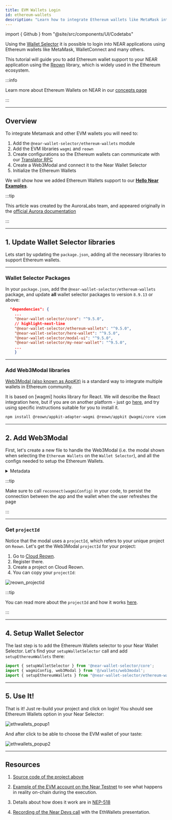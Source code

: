 ```yaml
---
title: EVM Wallets Login
id: ethereum-wallets
description: "Learn how to integrate Ethereum wallets like MetaMask into your NEAR DApp using the Near Wallet Selector, Web3Modal, and wagmi libraries."
---
```


import { Github } from "@site/src/components/UI/Codetabs"

Using the [Wallet Selector](./wallet-selector.md) it is possible to login into NEAR applications using Ethereum wallets like MetaMask, WalletConnect and many others.

This tutorial will guide you to add Ethereum wallet support to your NEAR application using the [Reown](https://reown.com/appkit) library, which is widely used in the Ethereum ecosystem.

:::info

Learn more about Ethereum Wallets on NEAR in our [concepts page](../../concepts/eth-wallets.md)

:::

---

## Overview

To integrate Metamask and other EVM wallets you will need to:

1. Add the `@near-wallet-selector/ethereum-wallets` module
2. Add the EVM libraries `wagmi` and `reown`
3. Create configurations so the Ethereum wallets can communicate with our [Translator RPC](../../concepts/eth-wallets.md#translator-rpc)
4. Create a Web3Modal and connect it to the Near Wallet Selector
5. Initialize the Ethereum Wallets 

We will show how we added Ethereum Wallets support to our [**Hello Near Examples**](https://github.com/near-examples/hello-near-examples/tree/main/frontend).

:::tip

This article was created by the AuroraLabs team, and appeared originally in the [official Aurora documentation](https://doc.aurora.dev/dev-reference/eth-wallets)

:::

---

## 1. Update Wallet Selector libraries

Lets start by updating the `package.json`, adding all the necessary libraries to support Ethereum wallets.

<hr class="subsection" />

### Wallet Selector Packages


In your `package.json`, add the `@near-wallet-selector/ethereum-wallets` package, and update **all** wallet selector packages to version `8.9.13` or above:

```json title="package.json"
  "dependencies": {
    ...
    "@near-wallet-selector/core": "^9.5.0",
    // highlight-next-line
    "@near-wallet-selector/ethereum-wallets": "^9.5.0",
    "@near-wallet-selector/here-wallet": "^9.5.0",
    "@near-wallet-selector/modal-ui": "^9.5.0",
    "@near-wallet-selector/my-near-wallet": "^9.5.0",
    ...
    }
```

<hr class="subsection" />

### Add Web3Modal libraries

[Web3Modal (also known as AppKit)](https://reown.com/appkit) is a standard way to integrate multiple wallets in Ethereum community.

It is based on [wagmi] hooks library for React. We will describe the React integration here, but if you are on another platform - just go [here](https://docs.reown.com/appkit/overview#get-started), and try using specific instructions suitable for you to install it.

```bash
npm install @reown/appkit-adapter-wagmi @reown/appkit @wagmi/core viem
```

---

## 2. Add Web3Modal

First, let's create a new file to handle the Web3Modal (i.e. the modal shown when selecting the `Ethereum Wallets` on the `Wallet Selector`), and all the configs needed to setup the Ethereum Wallets.

<Github fname="web3modal.js" language="js"
      url="https://github.com/near-examples/hello-near-examples/blob/main/frontend/src/wallets/web3modal.js" />

<details>
  <summary> Metadata </summary>

  You can pass a `metadata` object to the `walletConnect` connector. This object will be displayed in the EVM wallets, like MetaMask.

  ```js title="source/wallets/web3modal.js"
  const url = "http://localhost:3000";

  const metadata = {
    name: "Onboard to NEAR Protocol with EVM Wallet",
    description: "Discover NEAR Protocol with Ethereum and NEAR wallets.",
    url: url,
    icons: [`${url}/icon.svg`],
  };
  ```

  This tracks the app requesting the connection on the WalletConnect side. See more [here](https://wagmi.sh/core/api/connectors/walletConnect#metadata).

</details>

:::tip

Make sure to call `reconnect(wagmiConfig)` in your code, to persist the connection between the app and the wallet when the user refreshes the page

:::

<hr class="subsection" />

### Get `projectId`

Notice that the modal uses a `projectId`, which refers to your unique project on `Reown`. Let's get the Web3Modal `projectId` for your project:

1. Go to [Cloud Reown](https://cloud.reown.com/).
2. Register there.
3. Create a project on Cloud Reown.
4. You can copy your `projectId`:

![reown_projectid](https://doc.aurora.dev/assets/images/reown_projectid-dbd1cc5521998d2f16545598ac925a5e.png)

:::tip

You can read more about the `projectId` and how it works [here](https://docs.reown.com/appkit/react/core/installation#cloud-configuration).

:::

---

## 4. Setup Wallet Selector

The last step is to add the Ethereum Wallets selector to your Near Wallet Selector. Let's find your `setupWalletSelector` call and add `setupEthereumWallets` there:

```js showLineNumbers
import { setupWalletSelector } from '@near-wallet-selector/core';
import { wagmiConfig, web3Modal } from '@/wallets/web3modal';
import { setupEthereumWallets } from "@near-wallet-selector/ethereum-wallets";
```

<Github fname="web3modal.js" language="js" start="19" end="38" metastring="{8}"
      url="https://github.com/near-examples/hello-near-examples/blob/main/frontend/src/pages/_app.js" />


---

## 5. Use It!

That is it! Just re-build your project and click on login! You should see Ethereum Wallets option in your Near Selector:

![ethwallets_popup1](https://doc.aurora.dev/assets/images/ethwallets_popup1-b113d70e3578a75f0f996aa3bcdf43e9.png)

And after click to be able to choose the EVM wallet of your taste:

![ethwallets_popup2](https://doc.aurora.dev/assets/images/ethwallets_popup2-8484d037a465af5134f112fba6eef918.png)

---

## Resources

1. [Source code of the project above](https://github.com/near-examples/hello-near-examples/blob/main/frontend/)

2. [Example of the EVM account on the Near Testnet](https://testnet.nearblocks.io/address/0xe5acd26a443d2d62f6b3379c0a5b2c7ac65d9454) to see what happens in reality on-chain during the execution.

3. Details about how does it work are in [NEP-518](https://github.com/near/NEPs/issues/518)

4. [Recording of the Near Devs call](https://drive.google.com/file/d/1xGWN1yRLzFmRn1e29kbSiO2W1JsxuJH-/view?usp=sharing) with the EthWallets presentation.
